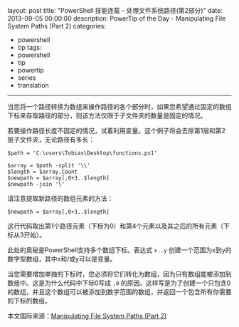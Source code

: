 ﻿layout: post
title: "PowerShell 技能连载 - 处理文件系统路径(第2部分)"
date: 2013-09-05 00:00:00
description: PowerTip of the Day - Manipulating File System Paths (Part 2)
categories:
- powershell
- tip
tags:
- powershell
- tip
- powertip
- series
- translation
---
当您将一个路径转换为数组来操作路径的各个部分时，如果您希望通过固定的数组下标来存取路径的部分，则该方法仅限于子文件夹的数量是固定的情况。

若要操作路径长度不固定的情况，试着利用变量。这个例子将会去除第1层和第2层子文件夹，无论路径有多长：

	$path = 'C:\users\Tobias\Desktop\functions.ps1'
	
	$array = $path -split '\\'
	$length = $array.Count
	$newpath = $array[,0+3..$length]
	$newpath -join '\'

请注意提取新路径的数组元素的方法：

	$newpath = $array[,0+3..$length]

这行代码取出第1个路径元素（下标为0）和第4个元素以及其之后的所有元素（下标从3开始）。

此处的奥秘是PowerShell支持多个数组下标。表达式 `x..y` 创建一个范围为x到y的数字型数组，其中x和/或y可以是变量。

当您需要增加单独的下标时，您必须将它们转化为数组，因为只有数组能被添加到数组中。这是为什么代码中下标0写成 `,0` 的原因。这样写是为了创建一个只包含0的数组，并且这个数组可以被添加到数字范围的数组，并返回一个包含所有你需要的下标的数组。
<!--more-->

本文国际来源：[Manipulating File System Paths (Part 2)](http://powershell.com/cs/blogs/tips/archive/2013/09/05/manipulating-file-system-paths-part-2.aspx)
